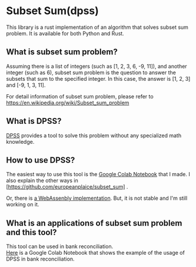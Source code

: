 # Subset Sum(dpss)
This library is a rust implementation of an algorithm that solves subset sum problem. It is available for both Python and Rust.

## What is subset sum problem?

Assuming there is a list of integers (such as [1, 2, 3, 6, -9, 11]), and another integer (such as 
6), subset sum problem is the question to answer the subsets that sum to the specified integer. In this case, the answer is [1, 2, 3] and [-9, 1, 3, 11]. 

For detail information of subset sum problem, please refer to https://en.wikipedia.org/wiki/Subset_sum_problem

## What is DPSS?
[DPSS](https://github.com/europeanplaice/subset_sum) provides a tool to solve this problem without any specialized math knowledge.

## How to use DPSS?
The easiest way to use this tool is the [Google Colab Notebook](https://colab.research.google.com/github/europeanplaice/subset_sum/blob/main/python/python_subset_sum.ipynb) that I made. I also explain the other ways in [https://github.com/europeanplaice/subset_sum] .

Or, there is [a WebAssenbly implementation](find_subset.html). But, it is not stable and I'm still working on it.

## What is an applications of subset sum problem and this tool?
This tool can be used in bank reconciliation.  
[Here](https://colab.research.google.com/github/europeanplaice/subset_sum/blob/main/python/bank_reconciliation.ipynb) is a Google Colab Notebook that shows the example of the usage of DPSS in bank reconciliation.
